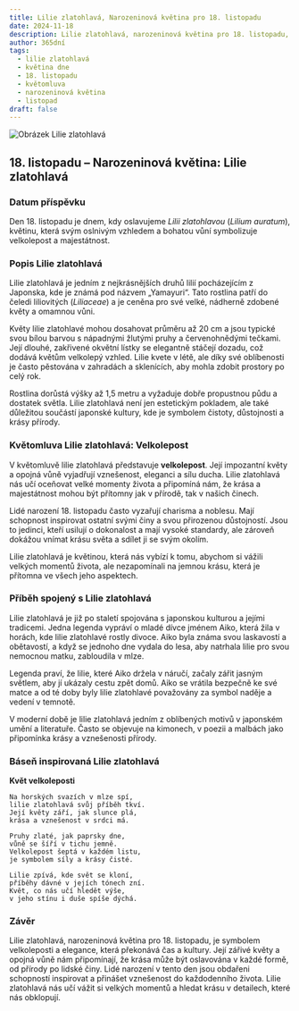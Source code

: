 ```yaml
---
title: Lilie zlatohlavá, Narozeninová květina pro 18. listopadu
date: 2024-11-18
description: Lilie zlatohlavá, narozeninová květina pro 18. listopadu, je symbolem Velkolepost. Objevte její jedinečný význam, fascinující příběhy a poezii, která oslavuje její krásu.
author: 365dní
tags:
  - lilie zlatohlavá
  - květina dne
  - 18. listopadu
  - květomluva
  - narozeninová květina
  - listopad
draft: false
---
```


![Obrázek Lilie zlatohlavá](https://cdn.pixabay.com/photo/2020/07/26/18/19/flowers-5440298_640.jpg#center)


## 18. listopadu – Narozeninová květina: Lilie zlatohlavá

### Datum příspěvku

Den 18. listopadu je dnem, kdy oslavujeme _Lilii zlatohlavou_ (_Lilium auratum_), květinu, která svým oslnivým vzhledem a bohatou vůní symbolizuje velkolepost a majestátnost.

### Popis Lilie zlatohlavá

Lilie zlatohlavá je jedním z nejkrásnějších druhů lilií pocházejícím z Japonska, kde je známá pod názvem „Yamayuri“. Tato rostlina patří do čeledi liliovitých (_Liliaceae_) a je ceněna pro své velké, nádherně zdobené květy a omamnou vůni.

Květy lilie zlatohlavé mohou dosahovat průměru až 20 cm a jsou typické svou bílou barvou s nápadnými žlutými pruhy a červenohnědými tečkami. Její dlouhé, zakřivené okvětní lístky se elegantně stáčejí dozadu, což dodává květům velkolepý vzhled. Lilie kvete v létě, ale díky své oblíbenosti je často pěstována v zahradách a sklenících, aby mohla zdobit prostory po celý rok.

Rostlina dorůstá výšky až 1,5 metru a vyžaduje dobře propustnou půdu a dostatek světla. Lilie zlatohlavá není jen estetickým pokladem, ale také důležitou součástí japonské kultury, kde je symbolem čistoty, důstojnosti a krásy přírody.

### Květomluva Lilie zlatohlavá: Velkolepost

V květomluvě lilie zlatohlavá představuje **velkolepost**. Její impozantní květy a opojná vůně vyjadřují vznešenost, eleganci a sílu ducha. Lilie zlatohlavá nás učí oceňovat velké momenty života a připomíná nám, že krása a majestátnost mohou být přítomny jak v přírodě, tak v našich činech.

Lidé narození 18. listopadu často vyzařují charisma a noblesu. Mají schopnost inspirovat ostatní svými činy a svou přirozenou důstojností. Jsou to jedinci, kteří usilují o dokonalost a mají vysoké standardy, ale zároveň dokážou vnímat krásu světa a sdílet ji se svým okolím.

Lilie zlatohlavá je květinou, která nás vybízí k tomu, abychom si vážili velkých momentů života, ale nezapomínali na jemnou krásu, která je přítomna ve všech jeho aspektech.

### Příběh spojený s Lilie zlatohlavá

Lilie zlatohlavá je již po staletí spojována s japonskou kulturou a jejími tradicemi. Jedna legenda vypráví o mladé dívce jménem Aiko, která žila v horách, kde lilie zlatohlavé rostly divoce. Aiko byla známa svou laskavostí a obětavostí, a když se jednoho dne vydala do lesa, aby natrhala lilie pro svou nemocnou matku, zabloudila v mlze.

Legenda praví, že lilie, které Aiko držela v náručí, začaly zářit jasným světlem, aby jí ukázaly cestu zpět domů. Aiko se vrátila bezpečně ke své matce a od té doby byly lilie zlatohlavé považovány za symbol naděje a vedení v temnotě.

V moderní době je lilie zlatohlavá jedním z oblíbených motivů v japonském umění a literatuře. Často se objevuje na kimonech, v poezii a malbách jako připomínka krásy a vznešenosti přírody.

### Báseň inspirovaná Lilie zlatohlavá

**Květ velkoleposti**

```
Na horských svazích v mlze spí,  
lilie zlatohlavá svůj příběh tkví.  
Její květy září, jak slunce plá,  
krása a vznešenost v srdci má.  

Pruhy zlaté, jak paprsky dne,  
vůně se šíří v tichu jemně.  
Velkolepost šeptá v každém listu,  
je symbolem síly a krásy čisté.  

Lilie zpívá, kde svět se kloní,  
příběhy dávné v jejích tónech zní.  
Květ, co nás učí hledět výše,  
v jeho stínu i duše spíše dýchá.  
```

### Závěr

Lilie zlatohlavá, narozeninová květina pro 18. listopadu, je symbolem velkoleposti a elegance, která překonává čas a kultury. Její zářivé květy a opojná vůně nám připomínají, že krása může být oslavována v každé formě, od přírody po lidské činy. Lidé narození v tento den jsou obdařeni schopností inspirovat a přinášet vznešenost do každodenního života. Lilie zlatohlavá nás učí vážit si velkých momentů a hledat krásu v detailech, které nás obklopují.
